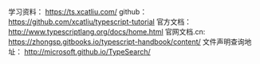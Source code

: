 学习资料：
https://ts.xcatliu.com/
github：
https://github.com/xcatliu/typescript-tutorial
官方文档：
http://www.typescriptlang.org/docs/home.html
官网文档.cn:
https://zhongsp.gitbooks.io/typescript-handbook/content/
文件声明查询地址：
http://microsoft.github.io/TypeSearch/